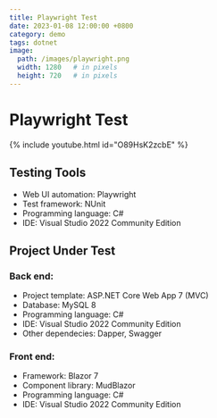 ```yaml
---
title: Playwright Test
date: 2023-01-08 12:00:00 +0800
category: demo
tags: dotnet
image:
  path: /images/playwright.png
  width: 1280   # in pixels
  height: 720   # in pixels
---
```


# Playwright Test

{% include youtube.html id="O89HsK2zcbE" %}

## Testing Tools
- Web UI automation: Playwright
- Test framework: NUnit
- Programming language: C#
- IDE: Visual Studio 2022 Community Edition

## Project Under Test
### Back end: 
- Project template: ASP.NET Core Web App 7 (MVC)
- Database: MySQL 8
- Programming language: C#
- IDE: Visual Studio 2022 Community Edition
- Other dependecies: Dapper, Swagger
### Front end:
- Framework: Blazor 7
- Component library: MudBlazor
- Programming language: C#
- IDE: Visual Studio 2022 Community Edition